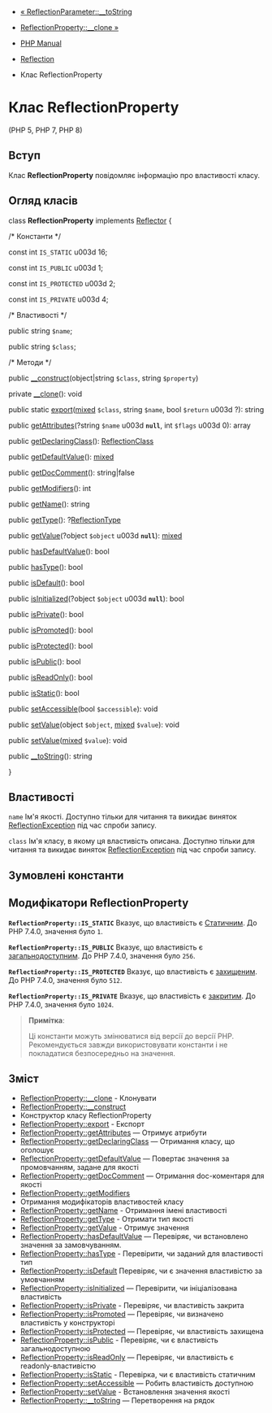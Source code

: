 - [« ReflectionParameter::\_\_toString](reflectionparameter.tostring.md)
- [ReflectionProperty::\_\_clone »](reflectionproperty.clone.md)

- [PHP Manual](index.md)
- [Reflection](book.reflection.md)
- Клас ReflectionProperty

# Клас ReflectionProperty

(PHP 5, PHP 7, PHP 8)

## Вступ

Клас **ReflectionProperty** повідомляє інформацію про властивості класу.

## Огляд класів

class **ReflectionProperty** implements
[Reflector](class.reflector.md) {

/\* Константи \*/

const int `IS_STATIC` u003d 16;

const int `IS_PUBLIC` u003d 1;

const int `IS_PROTECTED` u003d 2;

const int `IS_PRIVATE` u003d 4;

/\* Властивості \*/

public string `$name`;

public string `$class`;

/\* Методи \*/

public [\_\_construct](reflectionproperty.construct.md)(object\|string
`$class`, string `$property`)

private [\_\_clone](reflectionproperty.clone.md)(): void

public static
[export](reflectionproperty.export.md)([mixed](language.types.declarations.md#language.types.declarations.mixed)
`$class`, string `$name`, bool `$return` u003d ?): string

public [getAttributes](reflectionproperty.getattributes.md)(?string
`$name` u003d **`null`**, int `$flags` u003d 0): array

public [getDeclaringClass](reflectionproperty.getdeclaringclass.md)():
[ReflectionClass](class.reflectionclass.md)

public [getDefaultValue](reflectionproperty.getdefaultvalue.md)():
[mixed](language.types.declarations.md#language.types.declarations.mixed)

public [getDocComment](reflectionproperty.getdoccomment.md)():
string\|false

public [getModifiers](reflectionproperty.getmodifiers.md)(): int

public [getName](reflectionproperty.getname.md)(): string

public [getType](reflectionproperty.gettype.md)():
?[ReflectionType](class.reflectiontype.md)

public [getValue](reflectionproperty.getvalue.md)(?object `$object` u003d
**`null`**):
[mixed](language.types.declarations.md#language.types.declarations.mixed)

public [hasDefaultValue](reflectionproperty.hasdefaultvalue.md)():
bool

public [hasType](reflectionproperty.hastype.md)(): bool

public [isDefault](reflectionproperty.isdefault.md)(): bool

public [isInitialized](reflectionproperty.isinitialized.md)(?object
`$object` u003d **`null`**): bool

public [isPrivate](reflectionproperty.isprivate.md)(): bool

public [isPromoted](reflectionproperty.ispromoted.md)(): bool

public [isProtected](reflectionproperty.isprotected.md)(): bool

public [isPublic](reflectionproperty.ispublic.md)(): bool

public [isReadOnly](reflectionproperty.isreadonly.md)(): bool

public [isStatic](reflectionproperty.isstatic.md)(): bool

public [setAccessible](reflectionproperty.setaccessible.md)(bool
`$accessible`): void

public [setValue](reflectionproperty.setvalue.md)(object `$object`,
[mixed](language.types.declarations.md#language.types.declarations.mixed)
`$value`): void

public
[setValue](reflectionproperty.setvalue.md)([mixed](language.types.declarations.md#language.types.declarations.mixed)
`$value`): void

public [\_\_toString](reflectionproperty.tostring.md)(): string

}

## Властивості

`name`
Ім'я якості. Доступно тільки для читання та викидає виняток
[ReflectionException](class.reflectionexception.md) під час спроби
запису.

`class`
Ім'я класу, в якому ця властивість описана. Доступно тільки для
читання та викидає виняток
[ReflectionException](class.reflectionexception.md) під час спроби
запису.

## Зумовлені константи

## Модифікатори ReflectionProperty

**`ReflectionProperty::IS_STATIC`**
Вказує, що властивість є
[Статичним](language.oop5.static.md). До PHP 7.4.0, значення було
`1`.

**`ReflectionProperty::IS_PUBLIC`**
Вказує, що властивість є
[загальнодоступним](language.oop5.visibility.md). До PHP 7.4.0, значення
було `256`.

**`ReflectionProperty::IS_PROTECTED`**
Вказує, що властивість є
[захищеним](language.oop5.visibility.md). До PHP 7.4.0, значення було
`512`.

**`ReflectionProperty::IS_PRIVATE`**
Вказує, що властивість є
[закритим](language.oop5.visibility.md). До PHP 7.4.0, значення було
`1024`.

> **Примітка**:
>
> Ці константи можуть змінюватися від версії до версії PHP.
> Рекомендується завжди використовувати константи і не покладатися безпосередньо
> на значення.

## Зміст

- [ReflectionProperty::\_\_clone](reflectionproperty.clone.md) -
Клонувати
- [ReflectionProperty::\_\_construct](reflectionproperty.construct.md)
- Конструктор класу ReflectionProperty
- [ReflectionProperty::export](reflectionproperty.export.md) -
Експорт
- [ReflectionProperty::getAttributes](reflectionproperty.getattributes.md)
— Отримує атрибути
- [ReflectionProperty::getDeclaringClass](reflectionproperty.getdeclaringclass.md)
— Отримання класу, що оголошує
- [ReflectionProperty::getDefaultValue](reflectionproperty.getdefaultvalue.md)
— Повертає значення за промовчанням, задане для якості
- [ReflectionProperty::getDocComment](reflectionproperty.getdoccomment.md)
— Отримання doc-коментаря для якості
- [ReflectionProperty::getModifiers](reflectionproperty.getmodifiers.md)
- Отримання модифікаторів властивостей класу
- [ReflectionProperty::getName](reflectionproperty.getname.md) -
Отримання імені властивості
- [ReflectionProperty::getType](reflectionproperty.gettype.md) -
Отримати тип якості
- [ReflectionProperty::getValue](reflectionproperty.getvalue.md) -
Отримує значення
- [ReflectionProperty::hasDefaultValue](reflectionproperty.hasdefaultvalue.md)
— Перевіряє, чи встановлено значення за замовчуванням.
- [ReflectionProperty::hasType](reflectionproperty.hastype.md) -
Перевірити, чи заданий для властивості тип
- [ReflectionProperty::isDefault](reflectionproperty.isdefault.md)
Перевіряє, чи є значення властивістю за умовчанням
- [ReflectionProperty::isInitialized](reflectionproperty.isinitialized.md)
— Перевірити, чи ініціалізована властивість
- [ReflectionProperty::isPrivate](reflectionproperty.isprivate.md) -
Перевіряє, чи властивість закрита
- [ReflectionProperty::isPromoted](reflectionproperty.ispromoted.md)
— Перевіряє, чи визначено властивість у конструкторі
- [ReflectionProperty::isProtected](reflectionproperty.isprotected.md)
— Перевіряє, чи властивість захищена
- [ReflectionProperty::isPublic](reflectionproperty.ispublic.md) -
Перевіряє, чи є властивість загальнодоступною
- [ReflectionProperty::isReadOnly](reflectionproperty.isreadonly.md)
— Перевіряє, чи властивість є readonly-властивістю
- [ReflectionProperty::isStatic](reflectionproperty.isstatic.md) -
Перевірка, чи є властивість статичним
- [ReflectionProperty::setAccessible](reflectionproperty.setaccessible.md)
— Робить властивість доступною
- [ReflectionProperty::setValue](reflectionproperty.setvalue.md) -
Встановлення значення якості
- [ReflectionProperty::\_\_toString](reflectionproperty.tostring.md)
— Перетворення на рядок
